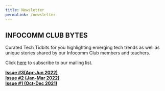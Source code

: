 ```yaml
---
title: Newsletter
permalink: /newsletter
---
```

## **INFOCOMM CLUB BYTES**

Curated Tech Tidbits for you highlighting emerging tech trends as well as unique stories shared by our Infocomm Club members and teachers.

Click [here](https://form.gov.sg/#!/62834d659b668a0012860c94) to subscribe to our mailing list.

[**Issue #3(Apr-Jun 2022)**](https://go.gov.sg/icmbytes03)\
 [**Issue #2 (Jan-Mar 2022)**](https://go.gov.sg/icmbytes02)\
 [**Issue #1 (Oct-Dec 2021)**](https://go.gov.sg/icmbytes01)